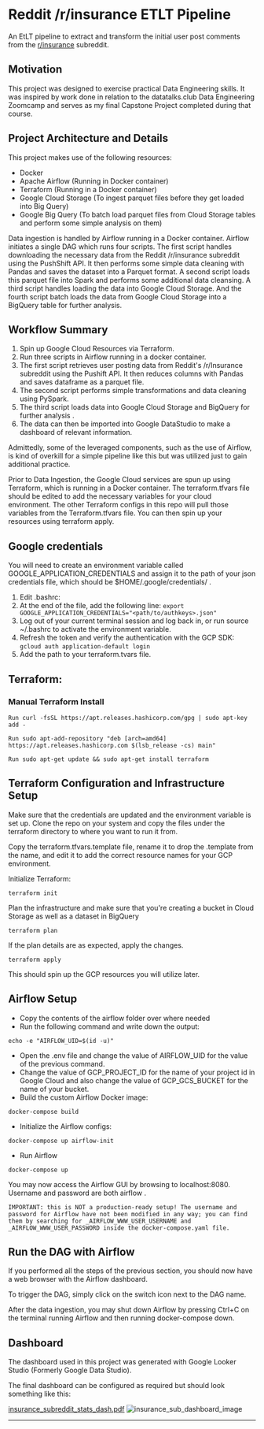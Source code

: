 # Reddit /r/insurance ETLT Pipeline

An EtLT pipeline to extract and transform the initial user post comments from the [r/insurance](https://www.reddit.com/r/insurance/) subreddit.

## Motivation

This project was designed to exercise practical Data Engineering skills.  It was inspired by work done in relation to the datatalks.club Data Engineering Zoomcamp and serves as my final Capstone Project completed during that course.

## Project Architecture and Details
This project makes use of the following resources:
* Docker
* Apache Airflow (Running in Docker container)
* Terraform (Running in a Docker container)
* Google Cloud Storage (To ingest parquet files before they get loaded into Big Query)
* Google Big Query (To batch load parquet files from Cloud Storage tables and perform some simple analysis on them)

Data ingestion is handled by Airflow running in a Docker container.  Airflow initiates a single DAG which runs four scripts. The first script handles downloading the necessary data from the Reddit /r/insurance subreddit using the PushShift API. It then performs some simple data cleaning with Pandas and saves the dataset into a Parquet format. A second script loads this parquet file into Spark and performs some additional data cleansing. A third script handles loading the data into Google Cloud Storage. And the fourth script batch loads the data from Google Cloud Storage into a BigQuery table for further analysis.

## Workflow Summary
1) Spin up Google Cloud Resources via Terraform.
2) Run three scripts in Airflow running in a docker container.
3) The first script retrieves user posting data from Reddit's /r/Insurance subreddit using the Pushift API. It then reduces columns with Pandas and saves dataframe as a parquet file.
4) The second script performs simple transformations and data cleaning using PySpark.
5) The third script loads data into Google Cloud Storage and BigQuery for further analysis .
6) The data can then be imported into Google DataStudio to make a dashboard of relevant information.

Admittedly, some of the leveraged components, such as the use of Airflow, is kind of overkill for a simple pipeline like this but was utilized just to gain additional practice.

Prior to Data Ingestion, the Google Cloud services are spun up using Terraform, which is running in a Docker container. The terraform.tfvars file should be edited to add the necessary variables for your cloud environment. The other Terraform configs in this repo will pull those variables from the Terraform.tfvars file. You can then spin up your resources using terraform apply.

## Google credentials
You will need to create an environment variable called GOOGLE_APPLICATION_CREDENTIALS and assign it to the path of your json credentials file, which should be $HOME/.google/credentials/ . 
1. Edit .bashrc:
2. At the end of the file, add the following line:
```export GOOGLE_APPLICATION_CREDENTIALS="<path/to/authkeys>.json" ```
3. Log out of your current terminal session and log back in, or run source ~/.bashrc to activate the environment variable.
4. Refresh the token and verify the authentication with the GCP SDK:
```gcloud auth application-default login ```
5. Add the path to your terraform.tvars file.


## Terraform:
### Manual Terraform Install
```Run curl -fsSL https://apt.releases.hashicorp.com/gpg | sudo apt-key add - ```

```Run sudo apt-add-repository "deb [arch=amd64] https://apt.releases.hashicorp.com $(lsb_release -cs) main" ```

```Run sudo apt-get update && sudo apt-get install terraform ```

## Terraform Configuration and Infrastructure Setup
Make sure that the credentials are updated and the environment variable is set up.
Clone the repo on your system and copy the files under the terraform directory to where you want to run it from.

Copy the terraform.tfvars.template file, rename it to drop the .template from the name, and edit it to add the correct resource names for your GCP environment.

Initialize Terraform:

```terraform init```

Plan the infrastructure and make sure that you're creating a bucket in Cloud Storage as well as a dataset in BigQuery

```terraform plan```

If the plan details are as expected, apply the changes.

```terraform apply```

This should spin up the GCP resources you will utilize later.

## Airflow Setup
* Copy the contents of the airflow folder over where needed
* Run the following command and write down the output:

```echo -e "AIRFLOW_UID=$(id -u)" ```
* Open the .env file and change the value of AIRFLOW_UID for the value of the previous command.
* Change the value of GCP_PROJECT_ID for the name of your project id in Google Cloud and also change the value of GCP_GCS_BUCKET for the name of your bucket.
* Build the custom Airflow Docker image:

```docker-compose build```
* Initialize the Airflow configs:

```docker-compose up airflow-init```
* Run Airflow

```docker-compose up```

You may now access the Airflow GUI by browsing to localhost:8080. Username and password are both airflow .

```IMPORTANT: this is NOT a production-ready setup! The username and password for Airflow have not been modified in any way; you can find them by searching for _AIRFLOW_WWW_USER_USERNAME and _AIRFLOW_WWW_USER_PASSWORD inside the docker-compose.yaml file.```

## Run the DAG with Airflow
If you performed all the steps of the previous section, you should now have a web browser with the Airflow dashboard.

To trigger the DAG, simply click on the switch icon next to the DAG name. 

After the data ingestion, you may shut down Airflow by pressing Ctrl+C on the terminal running Airflow and then running docker-compose down. 

## Dashboard
The dashboard used in this project was generated with Google Looker Studio (Formerly Google Data Studio).

The final dashboard can be configured as required but should look something like this:

[insurance_subreddit_stats_dash.pdf](https://github.com/jluera/insurance_sub_pipeline/files/9134594/insurance_subreddit_stats_dash.pdf)
![insurance_sub_dashboard_image](https://user-images.githubusercontent.com/367461/179586842-8f60e9a3-0fa9-4c08-9705-528d58c1cf09.png)



---------------------
